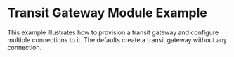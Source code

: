 # Transit Gateway Module Example

This example illustrates how to provision a transit gateway and configure multiple connections to it. The defaults create a transit gateway without any connection.
